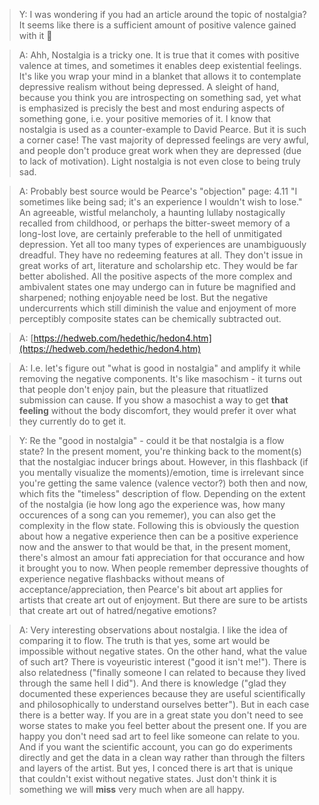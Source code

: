 <!-- This is a conversation taken off social media -->

> Y: I was wondering if you had an article around the topic of nostalgia? It seems like there is a sufficient amount of positive valence gained with it :slightly_smiling_face:

> A: Ahh, Nostalgia is a tricky one. It is true that it comes with positive valence at times, and sometimes it enables deep existential feelings. It's like you wrap your mind in a blanket that allows it to contemplate depressive realism without being depressed. A sleight of hand, because you think you are introspecting on something sad, yet what is emphasized is precisly the best and most enduring aspects of something gone, i.e. your positive memories of it.
I know that nostalgia is used as a counter-example to David Pearce. But it is such a corner case! The vast majority of depressed feelings are very awful, and people don't produce great work when they are depressed (due to lack of motivation). Light nostalgia is not even close to being truly sad.

> A: Probably best source would be Pearce's "objection" page:
4.11 "I sometimes like being sad; it's an experience I wouldn't wish to lose."
An agreeable, wistful melancholy, a haunting lullaby nostagically recalled from childhood, or perhaps the bitter-sweet memory of a long-lost love, are certainly preferable to the hell of unmitigated depression. Yet all too many types of experiences are unambiguously dreadful. They have no redeeming features at all. They don't issue in great works of art, literature and scholarship etc. They would be far better abolished. All the positive aspects of the more complex and ambivalent states one may undergo can in future be magnified and sharpened; nothing enjoyable need be lost. But the negative undercurrents which still diminish the value and enjoyment of more perceptibly composite states can be chemically subtracted out.

> A: [https://hedweb.com/hedethic/hedon4.htm](https://hedweb.com/hedethic/hedon4.htm)

> A: I.e. let's figure out "what is good in nostalgia" and amplify it while removing the negative components. It's like masochism - it turns out that people don't enjoy pain, but the pleasure that rituatlized submission can cause. If you show a masochist a way to get **that feeling** without the body discomfort, they would prefer it over what they currently do to get it.

> Y: Re the "good in nostalgia" - could it be that nostalgia is a flow state?
In the present moment, you're thinking back to the moment(s) that the nostalgiac inducer brings about. However, in this flashback (if you mentally visualize the moments)/emotion, time is irrelevant since you're getting the same valence (valence vector?) both then and now, which fits the "timeless" description of flow. Depending on the extent of the nostalgia (ie how long ago the experience was, how many occurences of a song can you rememer), you can also get the complexity in the flow state.
Following this is obviously the question about how a negative experience then can be a positive experience now and the answer to that would be that, in the present moment, there's almost an amour fati appreciation for that occurance and how it brought you to now.
When people remember depressive thoughts of experience negative flashbacks without means of acceptance/appreciation, then Pearce's bit about art applies for artists that create art out of enjoyment. But there are sure to be artists that create art out of hatred/negative emotions?

> A: Very interesting observations about nostalgia. I like the idea of comparing it to flow.
The truth is that yes, some art would be impossible without negative states. On the other hand, what the value of such art? There is voyeuristic interest ("good it isn't me!"). There is also relatedness ("finally someone I can related to because they lived through the same hell I did"). And there is knowledge ("glad they documented these experiences because they are useful scientifically and philosophically to understand ourselves better").
But in each case there is a better way. If you are in a great state you don't need to see worse states to make you feel better about the present one. If you are happy you don't need sad art to feel like someone can relate to you. And if you want the scientific account, you can go do experiments directly and get the data in a clean way rather than through the filters and layers of the artist.
But yes, I conced there is art that is unique that couldn't exist without negative states. Just don't think it is something we will **miss** very much when are all happy.
